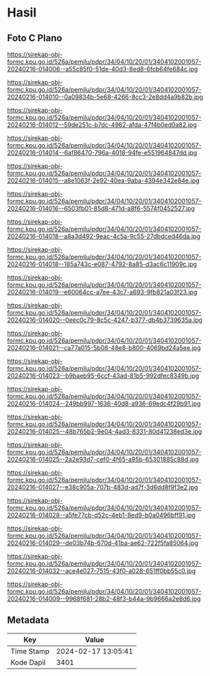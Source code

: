 # Hasil

## Foto C Plano

https://sirekap-obj-formc.kpu.go.id/526a/pemilu/pdpr/34/04/10/20/01/3404102001057-20240216-014006--a55c85f0-51de-40d3-8ed8-6fcb64fe684c.jpg

https://sirekap-obj-formc.kpu.go.id/526a/pemilu/pdpr/34/04/10/20/01/3404102001057-20240216-014010--0a09834b-5e68-4266-8cc3-2e8dd4a9b82b.jpg

https://sirekap-obj-formc.kpu.go.id/526a/pemilu/pdpr/34/04/10/20/01/3404102001057-20240216-014012--59de251c-b7dc-4962-afda-47f4b0ed0a82.jpg

https://sirekap-obj-formc.kpu.go.id/526a/pemilu/pdpr/34/04/10/20/01/3404102001057-20240216-014014--6af86470-796a-4018-94fe-e551964847dd.jpg

https://sirekap-obj-formc.kpu.go.id/526a/pemilu/pdpr/34/04/10/20/01/3404102001057-20240216-014015--a8e1063f-2e92-40ea-9aba-4394e342e84e.jpg

https://sirekap-obj-formc.kpu.go.id/526a/pemilu/pdpr/34/04/10/20/01/3404102001057-20240216-014016--6503fb01-85d8-471d-a8f6-5574f0452527.jpg

https://sirekap-obj-formc.kpu.go.id/526a/pemilu/pdpr/34/04/10/20/01/3404102001057-20240216-014018--a8a3d492-9eac-4c5a-9c55-27dbdced46da.jpg

https://sirekap-obj-formc.kpu.go.id/526a/pemilu/pdpr/34/04/10/20/01/3404102001057-20240216-014018--185a743c-e087-4792-8a85-d3ac6c11909c.jpg

https://sirekap-obj-formc.kpu.go.id/526a/pemilu/pdpr/34/04/10/20/01/3404102001057-20240216-014019--e60064cc-a7ee-43c7-a693-9fb821a03f23.jpg

https://sirekap-obj-formc.kpu.go.id/526a/pemilu/pdpr/34/04/10/20/01/3404102001057-20240216-014020--0eec0c79-8c5c-4247-b377-db4b3739635a.jpg

https://sirekap-obj-formc.kpu.go.id/526a/pemilu/pdpr/34/04/10/20/01/3404102001057-20240216-014021--ca77a015-5b08-48e8-b800-4069bd24a5ee.jpg

https://sirekap-obj-formc.kpu.go.id/526a/pemilu/pdpr/34/04/10/20/01/3404102001057-20240216-014023--b9baeb95-6ccf-43ad-81b5-992dfec8349b.jpg

https://sirekap-obj-formc.kpu.go.id/526a/pemilu/pdpr/34/04/10/20/01/3404102001057-20240216-014024--249bb997-1636-40d8-a936-69edc4f29b91.jpg

https://sirekap-obj-formc.kpu.go.id/526a/pemilu/pdpr/34/04/10/20/01/3404102001057-20240216-014025--48b765b2-9e04-4ad3-8331-80d41238ed3e.jpg

https://sirekap-obj-formc.kpu.go.id/526a/pemilu/pdpr/34/04/10/20/01/3404102001057-20240216-014025--2a2e93d7-cef0-4f65-a95b-65301885c88d.jpg

https://sirekap-obj-formc.kpu.go.id/526a/pemilu/pdpr/34/04/10/20/01/3404102001057-20240216-014027--e38c905a-707b-483d-ad7f-3d6dd8f9f3e2.jpg

https://sirekap-obj-formc.kpu.go.id/526a/pemilu/pdpr/34/04/10/20/01/3404102001057-20240216-014028--a5fe77cb-d52c-4eb1-8ed9-b0a0496bff91.jpg

https://sirekap-obj-formc.kpu.go.id/526a/pemilu/pdpr/34/04/10/20/01/3404102001057-20240216-014029--de03b74b-670d-41ba-ae62-722f5fa85064.jpg

https://sirekap-obj-formc.kpu.go.id/526a/pemilu/pdpr/34/04/10/20/01/3404102001057-20240216-014032--ace4e027-7515-43f0-a028-651ff0bb55c0.jpg

https://sirekap-obj-formc.kpu.go.id/526a/pemilu/pdpr/34/04/10/20/01/3404102001057-20240216-014009--9968f681-28b2-48f3-b44a-9b9666a2e8d6.jpg


## Metadata

| Key        | Value               |
| ---------- | ------------------- |
| Time Stamp | 2024-02-17 13:05:41 |
| Kode Dapil | 3401                |



